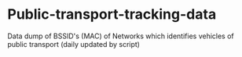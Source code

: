 # Public-transport-tracking-data
Data dump of BSSID's (MAC) of Networks which identifies vehicles of public transport (daily updated by script)
